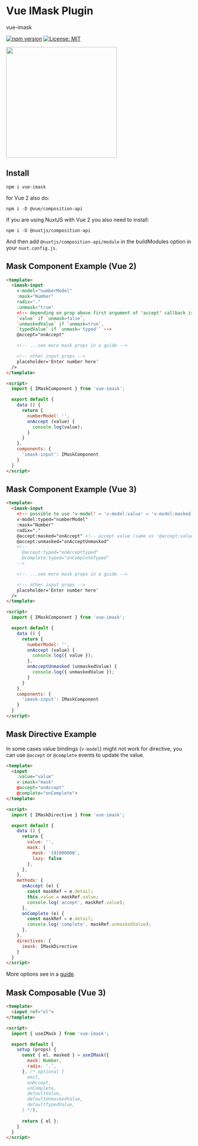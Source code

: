 # Vue IMask Plugin
vue-imask

[![npm version](https://badge.fury.io/js/vue-imask.svg)](https://badge.fury.io/js/vue-imask)
[![License: MIT](https://img.shields.io/badge/License-MIT-yellow.svg)](https://opensource.org/licenses/MIT)

<a href="https://opencollective.com/imask/donate" target="_blank">
  <img src="https://opencollective.com/imask/donate/button.png?color=blue" width=300 />
</a>

## Install
`npm i vue-imask`

for Vue 2 also do:

`npm i -D @vue/composition-api`

If you are using NuxtJS with Vue 2 you also need to install:

`npm i -D @nuxtjs/composition-api`

And then add `@nuxtjs/composition-api/module` in the buildModules option in your `nuxt.config.js`.

## Mask Component Example (Vue 2)
```html
<template>
  <imask-input
    v-model="numberModel"
    :mask="Number"
    radix="."
    :unmask="true"
    <!-- depending on prop above first argument of 'accept' callback is
    `value` if `unmask=false`,
    `unmaskedValue` if `unmask=true`,
    `typedValue` if `unmask='typed'` -->
    @accept="onAccept"

    <!-- ...see more mask props in a guide -->

    <!-- other input props -->
    placeholder='Enter number here'
  />
</template>

<script>
  import { IMaskComponent } from 'vue-imask';

  export default {
    data () {
      return {
        numberModel: '',
        onAccept (value) {
          console.log(value);
        }
      }
    },
    components: {
      'imask-input': IMaskComponent
    }
  }
</script>
```


## Mask Component Example (Vue 3)
```html
<template>
  <imask-input
    <!-- possible to use 'v-model' = 'v-model:value' = 'v-model:masked' and 'v-model:unmasked' -->
    v-model:typed="numberModel"
    :mask="Number"
    radix="."
    @accept:masked="onAccept" <!-- accept value (same as '@accept:value' or just '@accept') -->
    @accept:unmasked="onAcceptUnmasked"
    <!--
      @accept:typed="onAccepttyped"
      @complete:typed="onCompleteTyped"
    -->

    <!-- ...see more mask props in a guide -->

    <!-- other input props -->
    placeholder='Enter number here'
  />
</template>

<script>
  import { IMaskComponent } from 'vue-imask';

  export default {
    data () {
      return {
        numberModel: '',
        onAccept (value) {
          console.log({ value });
        },
        onAcceptUnmasked (unmaskedValue) {
          console.log({ unmaskedValue });
        }
      }
    },
    components: {
      'imask-input': IMaskComponent
    }
  }
</script>
```

## Mask Directive Example
In some cases value bindings (`v-model`) might not work for directive, you can use `@accept` or `@complete` events to update the value.
```html
<template>
  <input
    :value="value"
    v-imask="mask"
    @accept="onAccept"
    @complete="onComplete">
</template>

<script>
  import { IMaskDirective } from 'vue-imask';

  export default {
    data () {
      return {
        value: '',
        mask: {
          mask: '{8}000000',
          lazy: false
        },
      },
    },
    methods: {
      onAccept (e) {
        const maskRef = e.detail;
        this.value = maskRef.value;
        console.log('accept', maskRef.value);
      },
      onComplete (e) {
        const maskRef = e.detail;
        console.log('complete', maskRef.unmaskedValue);
      },
    },
    directives: {
      imask: IMaskDirective
    }
  }
</script>
```
More options see in a [guide](https://imask.js.org/guide.html).

## Mask Composable (Vue 3)
```html
<template>
  <input ref="el">
</template>

<script>
  import { useIMask } from 'vue-imask';

  export default {
    setup (props) {
      const { el, masked } = useIMask({
        mask: Number,
        radix: '.',
      }, /* optional {
        emit,
        onAccept,
        onComplete,
        defaultValue,
        defaultUnmaskedValue,
        defaultTypedValue,
      } */);
  
      return { el };
    }
  }
</script>
```
